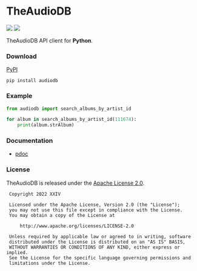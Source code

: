 # TheAudioDB

[![](https://img.shields.io/github/v/tag/thexxiv/audiodb-py?label=version)](https://github.com/thexxiv/audiodb-py/releases/latest) [![](https://img.shields.io/github/license/thexxiv/audiodb-py)](https://github.com/thexxiv/audiodb-py/blob/main/LICENSE)

TheAudioDB API client for **Python**.

### Download
[PyPI](https://pypi.org/project/audiodb/)

```
pip install audiodb
```

### Example

```py
from audiodb import search_albums_by_artist_id

for album in search_albums_by_artist_id(111674):
    print(album.strAlbum)
```

### Documentation

* [pdoc](https://thexxiv.github.io/audiodb-py)

### License

TheAudioDB is released under the [Apache License 2.0](https://github.com/thexxiv/audiodb-py/blob/main/LICENSE).

```
 Copyright 2022 XXIV

 Licensed under the Apache License, Version 2.0 (the "License");
 you may not use this file except in compliance with the License.
 You may obtain a copy of the License at

     http://www.apache.org/licenses/LICENSE-2.0

 Unless required by applicable law or agreed to in writing, software
 distributed under the License is distributed on an "AS IS" BASIS,
 WITHOUT WARRANTIES OR CONDITIONS OF ANY KIND, either express or implied.
 See the License for the specific language governing permissions and
 limitations under the License.
```